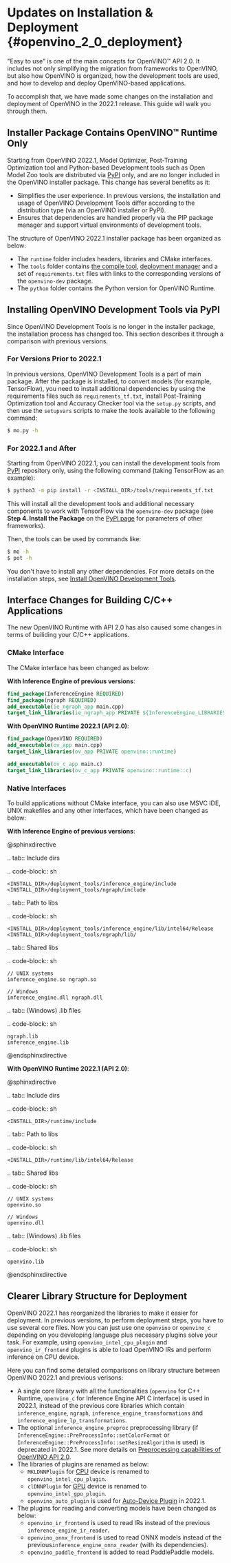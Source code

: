 # Updates on Installation & Deployment {#openvino_2_0_deployment}

"Easy to use" is one of the main concepts for OpenVINO™ API 2.0. It includes not only simplifying the migration from frameworks to OpenVINO, but also how OpenVINO is organized, how the development tools are used, and how to develop and deploy OpenVINO-based applications.

To accomplish that, we have made some changes on the installation and deployment of OpenVINO in the 2022.1 release. This guide will walk you through them.

## Installer Package Contains OpenVINO™ Runtime Only

Starting from OpenVINO 2022.1, Model Optimizer, Post-Training Optimization tool and Python-based Development tools such as Open Model Zoo tools are distributed via [PyPI](https://pypi.org/project/openvino-dev/) only, and are no longer included in the OpenVINO installer package. This change has several benefits as it:

* Simplifies the user experience. In previous versions, the installation and usage of OpenVINO Development Tools differ according to the distribution type (via an OpenVINO installer or PyPI). 
* Ensures that dependencies are handled properly via the PIP package manager and support virtual environments of development tools.

The structure of OpenVINO 2022.1 installer package has been organized as below:

- The `runtime` folder includes headers, libraries and CMake interfaces.
- The `tools` folder contains [the compile tool](../../../tools/compile_tool/README.md), [deployment manager](../../install_guides/deployment-manager-tool.md) and a set of `requirements.txt` files with links to the corresponding versions of the `openvino-dev` package.
- The `python` folder contains the Python version for OpenVINO Runtime.

## Installing OpenVINO Development Tools via PyPI

Since OpenVINO Development Tools is no longer in the installer package, the installation process has changed too. This section describes it through a comparison with previous versions.

### For Versions Prior to 2022.1

In previous versions, OpenVINO Development Tools is a part of main package. After the package is installed, to convert models (for example, TensorFlow), you need to install additional dependencies by using the requirements files such as `requirements_tf.txt`, install Post-Training Optimization tool and Accuracy Checker tool via the `setup.py` scripts, and then use the `setupvars` scripts to make the tools available to the following command:

```sh
$ mo.py -h
```

### For 2022.1 and After

Starting from OpenVINO 2022.1, you can install the development tools from [PyPI](https://pypi.org/project/openvino-dev/) repository only, using the following command (taking TensorFlow as an example):

```sh
$ python3 -m pip install -r <INSTALL_DIR>/tools/requirements_tf.txt 
```

This will install all the development tools and additional necessary components to work with TensorFlow via the `openvino-dev` package (see **Step 4. Install the Package** on the [PyPI page](https://pypi.org/project/openvino-dev/) for parameters of other frameworks).

Then, the tools can be used by commands like:

```sh
$ mo -h
$ pot -h
```

You don't have to install any other dependencies. For more details on the installation steps, see [Install OpenVINO Development Tools](../../install_guides/installing-model-dev-tools.md).

## Interface Changes for Building C/C++ Applications

The new OpenVINO Runtime with API 2.0 has also caused some changes in terms of builiding your C/C++ applications.

### CMake Interface

The CMake interface has been changed as below:

**With Inference Engine of previous versions**:

```cmake
find_package(InferenceEngine REQUIRED)
find_package(ngraph REQUIRED)
add_executable(ie_ngraph_app main.cpp)
target_link_libraries(ie_ngraph_app PRIVATE ${InferenceEngine_LIBRARIES} ${NGRAPH_LIBRARIES})
```

**With OpenVINO Runtime 2022.1 (API 2.0)**:

```cmake
find_package(OpenVINO REQUIRED)
add_executable(ov_app main.cpp)
target_link_libraries(ov_app PRIVATE openvino::runtime)

add_executable(ov_c_app main.c)
target_link_libraries(ov_c_app PRIVATE openvino::runtime::c)
```

### Native Interfaces

To build applications without CMake interface, you can also use MSVC IDE, UNIX makefiles and any other interfaces, which have been changed as below:

**With Inference Engine of previous versions**:

@sphinxdirective

.. tab:: Include dirs

  .. code-block:: sh
    
    <INSTALL_DIR>/deployment_tools/inference_engine/include
    <INSTALL_DIR>/deployment_tools/ngraph/include

.. tab:: Path to libs

  .. code-block:: sh

    <INSTALL_DIR>/deployment_tools/inference_engine/lib/intel64/Release
    <INSTALL_DIR>/deployment_tools/ngraph/lib/

.. tab:: Shared libs

  .. code-block:: sh

    // UNIX systems
    inference_engine.so ngraph.so

    // Windows
    inference_engine.dll ngraph.dll

.. tab:: (Windows) .lib files

  .. code-block:: sh
  
    ngraph.lib
    inference_engine.lib

@endsphinxdirective

**With OpenVINO Runtime 2022.1 (API 2.0)**:

@sphinxdirective

.. tab:: Include dirs

  .. code-block:: sh

    <INSTALL_DIR>/runtime/include

.. tab:: Path to libs

  .. code-block:: sh

    <INSTALL_DIR>/runtime/lib/intel64/Release

.. tab:: Shared libs

  .. code-block:: sh

    // UNIX systems
    openvino.so

    // Windows
    openvino.dll

.. tab:: (Windows) .lib files

  .. code-block:: sh

    openvino.lib

@endsphinxdirective

## Clearer Library Structure for Deployment

OpenVINO 2022.1 has reorganized the libraries to make it easier for deployment. In previous versions, to perform deployment steps, you have to use several core files. Now you can just use one `openvino` or `openvino_c` depending on you developing language plus necessary plugins solve your task. For example, using `openvino_intel_cpu_plugin` and `openvino_ir_frontend` plugins is able to load OpenVINO IRs and perform inference on CPU device.

Here you can find some detailed comparisons on library structure between OpenVINO 2022.1 and previous verisons:

* A single core library with all the functionalities (`openvino` for C++ Runtime, `openvino_c` for Inference Engine API C interface) is used in 2022.1, instead of the previous core libraries which contain `inference_engine`, `ngraph`, `inference_engine_transformations` and `inference_engine_lp_transformations`.
* The optional `inference_engine_preproc` preprocessing library (if `InferenceEngine::PreProcessInfo::setColorFormat` or `InferenceEngine::PreProcessInfo::setResizeAlgorithm` is used) is deprecated in 2022.1. See more details on [Preprocessing capabilities of OpenVINO API 2.0](preprocessing_overview.md).
* The libraries of plugins are renamed as below:
   * `MKLDNNPlugin` for [CPU](../supported_plugins/CPU.md) device is renamed to `openvino_intel_cpu_plugin`.
   * `clDNNPlugin` for [GPU](../supported_plugins/GPU.md) device is renamed to `openvino_intel_gpu_plugin`.
   * `openvino_auto_plugin` is used for [Auto-Device Plugin](../auto_device_selection.md) in 2022.1.
* The plugins for reading and converting models have been changed as below:
   * `openvino_ir_frontend` is used to read IRs instead of the previous `inference_engine_ir_reader`.
   * `openvino_onnx_frontend` is used to read ONNX models instead of the previous`inference_engine_onnx_reader` (with its dependencies). 
   * `openvino_paddle_frontend` is added to read PaddlePaddle models.

<!-----
Older versions of OpenVINO had several core libraries and plugin modules:
- Core: `inference_engine`, `ngraph`, `inference_engine_transformations`, `inference_engine_lp_transformations`
- Optional `inference_engine_preproc` preprocessing library (if `InferenceEngine::PreProcessInfo::setColorFormat` or `InferenceEngine::PreProcessInfo::setResizeAlgorithm` are used)
- Plugin libraries:
 - `MKLDNNPlugin` for [CPU](../supported_plugins/CPU.md) device
 - `clDNNPlugin` for [GPU](../supported_plugins/GPU.md) device
 - `MultiDevicePlugin` for [Multi-device execution](../multi_device.md)
 - others
- Plugins to read and convert a model:
 - `inference_engine_ir_reader` to read OpenVINO IR
 - `inference_engine_onnx_reader` (with its dependencies) to read ONNX models
Now, the modularity is more clear:
- A single core library with all the functionality `openvino` for C++ runtime
- `openvino_c` with Inference Engine API C interface
- **Deprecated** Optional `openvino_gapi_preproc` preprocessing library (if `InferenceEngine::PreProcessInfo::setColorFormat` or `InferenceEngine::PreProcessInfo::setResizeAlgorithm` are used)
 - Use [preprocessing capabilities from OpenVINO 2.0](../preprocessing_overview.md)
- Plugin libraries with clear names:
 - `openvino_intel_cpu_plugin`
 - `openvino_intel_gpu_plugin`
 - `openvino_auto_plugin`
 - others
- Plugins to read and convert models:
 - `openvino_ir_frontend` to read OpenVINO IR
 - `openvino_onnx_frontend` to read ONNX models
 - `openvino_paddle_frontend` to read Paddle models
---->